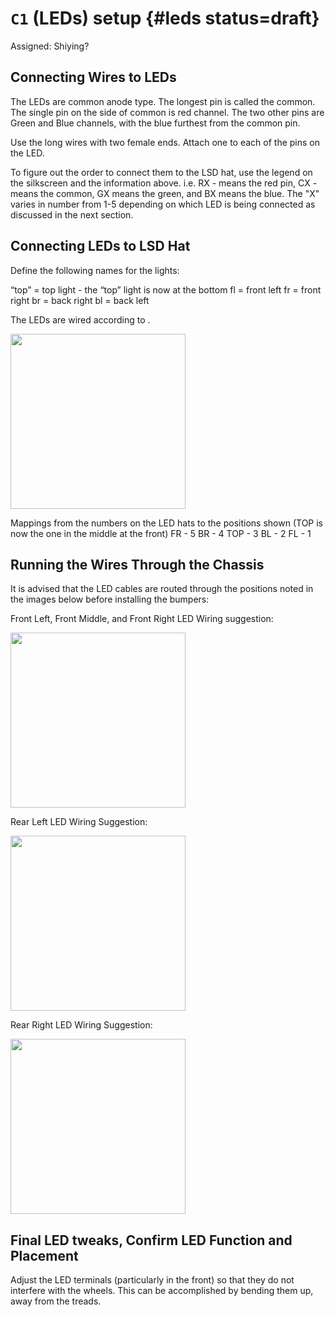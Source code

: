 # `C1` (LEDs) setup {#leds status=draft}

Assigned: Shiying?



## Connecting Wires to LEDs

The LEDs are common anode type. The longest pin is called the common.
The single pin on the side of common is red channel.
The two other pins are Green and Blue channels, with the blue furthest from the common pin.

Use the long wires with two female ends. Attach one to each of the pins on the LED.

To figure out the order to connect them to the LSD hat, use the legend on the silkscreen and the information above. i.e. RX - means the red pin, CX - means the common, GX means the green, and BX means the blue. The "X" varies in number from 1-5 depending on which LED is being connected as discussed in the next section.


## Connecting LEDs to LSD Hat

Define the following names for the lights:

“top” = top light  - the “top” light is now at the bottom
fl  = front left
fr  = front right
br = back right
bl = back left


The LEDs are wired according to [](#fig:LED_connections).

<div figure-id="fig:LED_connections">
    <img src="LED_connections.png" style='width:20em; height:auto'/>
</div>

Mappings from the numbers on the LED hats to the positions shown (TOP is now the one in the middle at the front)
FR - 5
BR - 4
TOP - 3
BL - 2
FL - 1



## Running the Wires Through the Chassis


It is advised that the LED cables are routed through the positions noted in the images below before installing the bumpers:

Front Left, Front Middle, and Front Right LED Wiring suggestion:

<div figure-id="fig:bumper_figure_0">
    <img src="image_0-1.jpg" style='width:20em; height:auto'/>
</div>

Rear Left LED Wiring Suggestion:

<div figure-id="fig:bumper_figure_1">
    <img src="image_1.jpg" style='width:20em; height:auto'/>
</div>

Rear Right LED Wiring Suggestion:

<div figure-id="fig:bumper_figure_2">
    <img src="image_2.jpg" style='width:20em; height:auto'/>
</div>


##   Final LED tweaks, Confirm LED Function and Placement

Adjust the LED terminals (particularly in the front) so that they do not interfere with the wheels. This can be accomplished by bending them up, away from the treads.
